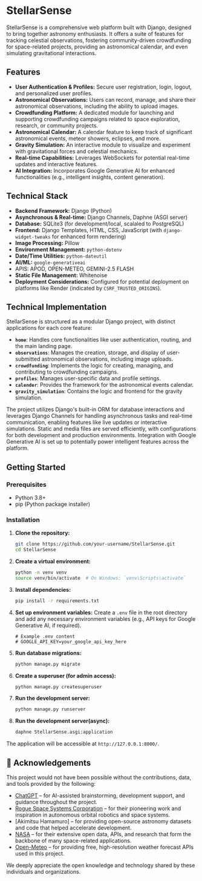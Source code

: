 # StellarSense

StellarSense is a comprehensive web platform built with Django, designed to bring together astronomy enthusiasts. It offers a suite of features for tracking celestial observations, fostering community-driven crowdfunding for space-related projects, providing an astronomical calendar, and even simulating gravitational interactions.

## Features

*   **User Authentication & Profiles:** Secure user registration, login, logout, and personalized user profiles.
*   **Astronomical Observations:** Users can record, manage, and share their astronomical observations, including the ability to upload images.
*   **Crowdfunding Platform:** A dedicated module for launching and supporting crowdfunding campaigns related to space exploration, research, or community projects.
*   **Astronomical Calendar:** A calendar feature to keep track of significant astronomical events, meteor showers, eclipses, and more.
*   **Gravity Simulation:** An interactive module to visualize and experiment with gravitational forces and celestial mechanics.
*   **Real-time Capabilities:** Leverages WebSockets for potential real-time updates and interactive features.
*   **AI Integration:** Incorporates Google Generative AI for enhanced functionalities (e.g., intelligent insights, content generation).

## Technical Stack

*   **Backend Framework:** Django (Python)
*   **Asynchronous & Real-time:** Django Channels, Daphne (ASGI server)
*   **Database:** SQLite3 (for development/local, scalaled to PostgreSQL)
*   **Frontend:** Django Templates, HTML, CSS, JavaScript (with `django-widget-tweaks` for enhanced form rendering)
*   **Image Processing:** Pillow
*   **Environment Management:** `python-dotenv`
*   **Date/Time Utilities:** `python-dateutil`
*   **AI/ML:** `google-generativeai`
*   APIS: APOD, OPEN-METEO, GEMINI-2.5 FLASH
*   **Static File Management:** Whitenoise
*   **Deployment Considerations:** Configured for potential deployment on platforms like Render (indicated by `CSRF_TRUSTED_ORIGINS`).

## Technical Implementation

StellarSense is structured as a modular Django project, with distinct applications for each core feature:

*   **`home`**: Handles core functionalities like user authentication, routing, and the main landing page.
*   **`observations`**: Manages the creation, storage, and display of user-submitted astronomical observations, including image uploads.
*   **`crowdfunding`**: Implements the logic for creating, managing, and contributing to crowdfunding campaigns.
*   **`profiles`**: Manages user-specific data and profile settings.
*   **`calender`**: Provides the framework for the astronomical events calendar.
*   **`gravity_simulation`**: Contains the logic and frontend for the gravity simulation.

The project utilizes Django's built-in ORM for database interactions and leverages Django Channels for handling asynchronous tasks and real-time communication, enabling features like live updates or interactive simulations. Static and media files are served efficiently, with configurations for both development and production environments. Integration with Google Generative AI is set up to potentially power intelligent features across the platform.

## Getting Started

### Prerequisites

*   Python 3.8+
*   pip (Python package installer)

### Installation

1.  **Clone the repository:**
    ```bash
    git clone https://github.com/your-username/StellarSense.git
    cd StellarSense
    ```
2.  **Create a virtual environment:**
    ```bash
    python -m venv venv
    source venv/bin/activate  # On Windows: `venv\Scripts\activate`
    ```
3.  **Install dependencies:**
    ```bash
    pip install -r requirements.txt
    ```
4.  **Set up environment variables:**
    Create a `.env` file in the root directory and add any necessary environment variables (e.g., API keys for Google Generative AI, if required).
    ```
    # Example .env content
    # GOOGLE_API_KEY=your_google_api_key_here
    ```
5.  **Run database migrations:**
    ```bash
    python manage.py migrate
    ```
6.  **Create a superuser (for admin access):**
    ```bash
    python manage.py createsuperuser
    ```
7.  **Run the development server:**
    ```bash
    python manage.py runserver
    ```
8.  **Run the development server(async):**
    ```bash
    daphne StellarSense.asgi:application
    ```

The application will be accessible at `http://127.0.0.1:8000/`.

## 🙏 Acknowledgements

This project would not have been possible without the contributions, data, and tools provided by the following:

- [ChatGPT](https://openai.com/chatgpt) – for AI-assisted brainstorming, development support, and guidance throughout the project.
- [Rogue Space Systems Corporation](https://rogue.space/) – for their pioneering work and inspiration in autonomous orbital robotics and space systems.
- [Akimitsu Hamamuro] – for providing open-source astronomy datasets and code that helped accelerate development.
- [NASA](https://www.nasa.gov/) – for their extensive open data, APIs, and research that form the backbone of many space-related applications.
- [Open-Meteo](https://open-meteo.com/) – for providing free, high-resolution weather forecast APIs used in this project.

We deeply appreciate the open knowledge and technology shared by these individuals and organizations.

